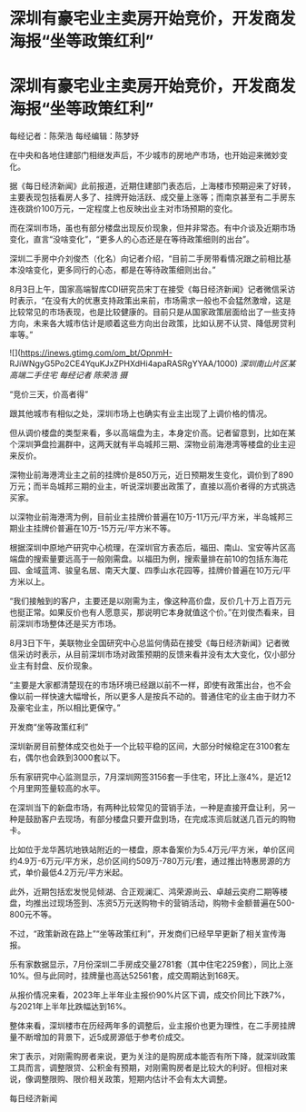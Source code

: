 # 深圳有豪宅业主卖房开始竞价，开发商发海报“坐等政策红利”

# 深圳有豪宅业主卖房开始竞价，开发商发海报“坐等政策红利”

每经记者：陈荣浩 每经编辑：陈梦妤

在中央和各地住建部门相继发声后，不少城市的房地产市场，也开始迎来微妙变化。

据《每日经济新闻》此前报道，近期住建部门表态后，上海楼市预期迎来了好转，主要表现包括看房人多了、挂牌开始活跃、成交量上涨等；而南京甚至有二手房东连夜跳价100万元，一定程度上也反映出业主对市场预期的变化。

而在深圳市场，虽也有部分楼盘出现反价现象，但并非常态。有中介谈及近期市场变化，直言“没啥变化”，“更多人的心态还是在等待政策细则的出台”。

深圳二手房中介刘俊杰（化名）向记者介绍，“目前二手房带看情况跟之前相比基本没啥变化，更多同行的心态，都是在等待政策细则出台。”

8月3日上午，国家高端智库CDI研究员宋丁在接受《每日经济新闻》记者微信采访时表示，“在没有大的优惠支持政策出来前，市场需求一般也不会猛然激增，这是比较常见的市场表现，也是比较健康的。目前只是从国家政策层面给出了一些支持方向，未来各大城市估计是顺着这些方向出台政策，比如认房不认贷、降低房贷利率等。”

![](https://inews.gtimg.com/om_bt/OpnmH-
RJiWNgyG5Po2CE4YquKJxZPHXdHi4apaRASRgYYAA/1000) _深圳南山片区某高端二手住宅 每经记者 陈荣浩 摄_

“竞价三天，价高者得”

跟其他城市有相似之处，深圳市场上也确实有业主出现了上调价格的情况。

但从调价楼盘的类型来看，多以高端盘为主，本身定价高。记者留意到，比如在某个深圳笋盘捡漏群中，这两天就有半岛城邦三期、深物业前海港湾等楼盘的业主迎来反价。

深物业前海港湾业主之前的挂牌价是850万元，近日预期发生变化，调价到了890万元；而半岛城邦三期的业主，听说深圳要出政策了，直接以高价者得的方式挑选买家。

以深物业前海港湾为例，目前业主挂牌价普遍在10万-11万元/平方米，半岛城邦三期业主挂牌价普遍在10万-15万元/平方米不等。

根据深圳中原地产研究中心梳理，在深圳官方表态后，福田、南山、宝安等片区高端盘的搜索量要远高于一般刚需盘。以福田为例，搜索量排在前10的包括东海花园、金域蓝湾、骏皇名居、南天大厦、四季山水花园等，挂牌价普遍在10万元/平方米以上。

“我们接触到的客户，主要还是以刚需为主，像这种高价盘，反价几十万上百万元也挺正常。如果反价也有人愿意买，那说明它本身就值这个价。”在刘俊杰看来，目前深圳市场整体还是买方市场。

8月3日下午，美联物业全国研究中心总监何倩茹在接受《每日经济新闻》记者微信采访时表示，从目前深圳市场对政策预期的反馈来看并没有太大变化，仅小部分业主有封盘、反价现象。

“主要是大家都清楚现在的市场环境已经跟以前不一样，即使有政策出台，也不会像以前一样快速大幅增长，所以更多人是按兵不动的。普通住宅的业主由于财力不及豪宅业主，所以相比更保守。”

开发商“坐等政策红利”

深圳新房目前整体成交也处于一个比较平稳的区间，大部分时候稳定在3100套左右，偶尔也会跌到3000套以下。

乐有家研究中心监测显示，7月深圳网签3156套一手住宅，环比上涨4%，是近12个月里网签量较高的水平。

在深圳当下的新盘市场，有两种比较常见的营销手法，一种是直接开盘让利，另一种是鼓励客户去现场，有部分楼盘只要开盘到场，在完成冻资后就送几百元的购物卡。

比如位于龙华茜坑地铁站附近的一楼盘，原本备案价为5.4万元/平方米，单价区间约4.9万-6万元/平方米，总价区间约509万-780万元/套，通过推出特惠房源的方式，单价最低4.2万元/平方米起。

此外，近期包括宏发悦见倾湖、合正观澜汇、鸿荣源尚云、卓越云奕府二期等楼盘，均推出过现场签到、冻资5万元送购物卡的营销活动，购物卡金额普遍在500-800元不等。

不过，“政策新政在路上”“坐等政策红利”，开发商们已经早早更新了相关宣传海报。

乐有家数据显示，7月份深圳二手房成交量2781套（其中住宅2259套），同比上涨10%。但与此同时，挂牌量也高达52561套，成交周期达到168天。

从报价情况来看，2023年上半年业主报价90%片区下调，成交价同比下跌7%，与2021年上半年比跌幅达到16%。

整体来看，深圳楼市在历经两年多的调整后，业主报价也更为理性，在二手房挂牌量不断增加的背景下，近5成房源低于参考价成交。

宋丁表示，对刚需购房者来说，更为关注的是购房成本能否有所下降，就深圳政策工具而言，调整限贷、公积金有预期，对刚需购房者是比较大的利好。但相对来说，像调整限购、限价相关政策，短期内估计不会有太大调整。

每日经济新闻

